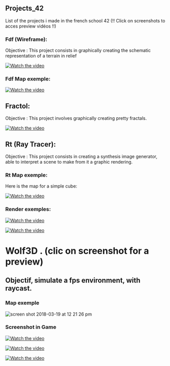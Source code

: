 ## Projects_42

List of the projects i made in the french school 42 (!! Click on screenshots to acces preview vidéos !!)


### Fdf (Wireframe):


Objective : This project consists in graphically creating the schematic representation of a terrain in relief

[![Watch the video](https://user-images.githubusercontent.com/15171682/37498794-88f8ff10-28c0-11e8-8e35-5891575b9606.JPG)](https://www.youtube.com/watch?v=jBFnuZojFQA)



### Fdf Map exemple:


[![Watch the video](https://user-images.githubusercontent.com/15171682/37498901-18774804-28c1-11e8-80dd-2864d2b72aa6.JPG)](https://www.youtube.com/watch?v=jBFnuZojFQA)




## Fractol:


Objective : This project involves graphically creating pretty fractals.


[![Watch the video](https://user-images.githubusercontent.com/15171682/37498907-1e5f7b06-28c1-11e8-85f9-6ccaba5e706c.JPG)](https://www.youtube.com/watch?v=8KNQ6vd5EqU)




## Rt (Ray Tracer):
Objective : This project consists in creating a synthesis image generator, able to interpret a scene to make from it a graphic rendering.


### Rt Map exemple:

Here is the map for a simple cube:


[![Watch the video](https://user-images.githubusercontent.com/15171682/37499360-83b72efc-28c3-11e8-94b6-4a9810e815a9.JPG)](https://www.youtube.com/watch?v=3mSbNnPjhNc)


### Render exemples:


[![Watch the video](https://user-images.githubusercontent.com/15171682/37498909-202392ba-28c1-11e8-8494-f49da9a7ea9e.JPG)](https://www.youtube.com/watch?v=3mSbNnPjhNc)


[![Watch the video](https://user-images.githubusercontent.com/15171682/37498912-21cefa46-28c1-11e8-9437-ee2d9382467f.JPG)](https://www.youtube.com/watch?v=3mSbNnPjhNc)


# Wolf3D . (clic on screenshot for a preview)


## Objectif, simulate a fps environment, with raycast.


### Map exemple
![screen shot 2018-03-19 at 12 21 26 pm](https://user-images.githubusercontent.com/15171682/37592926-8ab928cc-2b70-11e8-894d-7eb69ec24fe3.png)

### Screenshot in Game
[![Watch the video](https://user-images.githubusercontent.com/15171682/37592927-8acc873c-2b70-11e8-8de9-ae1532797675.png)](https://www.youtube.com/watch?v=XjREYN3uGF8&feature=youtu.be)

[![Watch the video](https://user-images.githubusercontent.com/15171682/37592928-8adeb056-2b70-11e8-9983-907257ad29de.png)](https://www.youtube.com/watch?v=XjREYN3uGF8&feature=youtu.be)

[![Watch the video](https://user-images.githubusercontent.com/15171682/37592930-8af1092c-2b70-11e8-8fb0-e9c94e91a88a.png)](https://www.youtube.com/watch?v=XjREYN3uGF8&feature=youtu.be)

